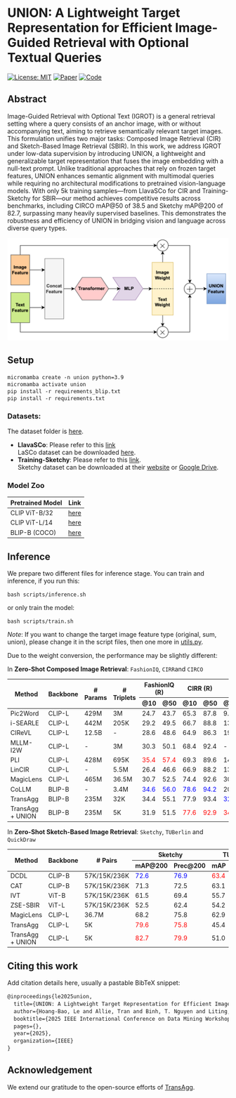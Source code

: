 <div align=left>
<h1> UNION: A Lightweight Target Representation for Efficient Image-Guided Retrieval with Optional Textual Queries  </h1>
</div>
<!-- <div align=center>
  
<a src="https://img.shields.io/badge/%F0%9F%93%96-ICDMW_2025-red.svg?style=flat-square" href="">
<img src="https://img.shields.io/badge/%F0%9F%93%96-ICDMW_2025-red.svg?style=flat-square">
</a>

</div> -->

[![License: MIT](https://img.shields.io/badge/License-MIT-yellow.svg)](LICENSE)
[![Paper](https://img.shields.io/badge/ICDMW-Paper-red)](https://arxiv.org/)
[![Code](https://img.shields.io/badge/Code-PyTorch-green)](#)

## Abstract

Image-Guided Retrieval with Optional Text (IGROT) is a general retrieval setting where a query consists of an anchor image, with or without accompanying text, aiming to retrieve semantically relevant target images. This formulation unifies two major tasks: Composed Image Retrieval (CIR) and Sketch-Based Image Retrieval (SBIR). In this work, we address IGROT under low-data supervision by introducing UNION, a lightweight and generalizable target representation that fuses the image embedding with a null-text prompt. Unlike traditional approaches that rely on frozen target features, UNION enhances semantic alignment with multimodal queries while requiring no architectural modifications to pretrained vision-language models. With only 5k training samples—from LlavaSCo for CIR and Training-Sketchy for SBIR—our method achieves competitive results across benchmarks, including CIRCO mAP@50 of 38.5 and Sketchy mAP@200 of 82.7, surpassing many heavily supervised baselines. This demonstrates the robustness and efficiency of UNION in bridging vision and language across diverse query types.

![UNION Architecture](images/image.png) 

## Setup
```
micromamba create -n union python=3.9
micromamba activate union
pip install -r requirements_blip.txt 
pip install -r requirements.txt
```

### Datasets:   
The dataset folder is [here](https://drive.google.com/drive/folders/1uaLtGj3s58jzYkmURN-gWCnjBWund3sN?usp=sharing).  
- **LlavaSCo**: Please refer to this [link](https://drive.google.com/file/d/1wNA0Arvtk1RAZUnk5eKDnvKGD_aAosDB/view?usp=sharing)  
LaSCo dataset can be downloaded [here](https://github.com/levymsn/LaSCo).  
- **Training-Sketchy**: Please refer to this [link](https://drive.google.com/file/d/1lJ9FvSFIcINYwXNiH7rYH0VyHT2KjWuX/view?usp=drive_link).  
Sketchy dataset can be downloaded at their [website](https://sketchy.eye.gatech.edu/) or [Google Drive](https://drive.google.com/file/d/11GAr0jrtowTnR3otyQbNMSLPeHyvecdP/view).

### Model Zoo
| Pretrained Model | Link | 
| ------ | ---- | 
| CLIP ViT-B/32 | [here](https://openaipublic.azureedge.net/clip/models/40d365715913c9da98579312b702a82c18be219cc2a73407c4526f58eba950af/ViT-B-32.pt) |
| CLIP ViT-L/14 | [here](https://openaipublic.azureedge.net/clip/models/b8cca3fd41ae0c99ba7e8951adf17d267cdb84cd88be6f7c2e0eca1737a03836/ViT-L-14.pt) | 
| BLIP-B (COCO) | [here](https://storage.googleapis.com/sfr-vision-language-research/BLIP/models/model_base_retrieval_coco.pth) |

## Inference
We prepare two different files for inference stage. You can train and inference, if you run this:
```
bash scripts/inference.sh
```
or only train the model: 
```
bash scripts/train.sh
```

*Note*: If you want to change the target image feature type (original, sum, union), please change it in the script files, then one more in [utils.py](utils.py). 

Due to the weight conversion, the performance may be slightly different:

In **Zero-Shot Composed Image Retrieval**: `FashionIQ`, `CIRR`and `CIRCO`

<table>
  <thead>
    <tr>
      <th rowspan="2">Method</th>
      <th rowspan="2">Backbone</th>
      <th rowspan="2"># Params</th>
      <th rowspan="2"># Triplets</th>
      <th colspan="2">FashionIQ (R)</th>
      <th colspan="2">CIRR (R)</th>
      <th colspan="2">CIRCO (mAP)</th>
    </tr>
    <tr>
      <th>@10</th>
      <th>@50</th>
      <th>@10</th>
      <th>@50</th>
      <th>@10</th>
      <th>@50</th>
    </tr>
  </thead>
  <tbody>
    <tr>
      <td>Pic2Word</td>
      <td>CLIP-L</td>
      <td>429M</td>
      <td>3M</td>
      <td>24.7</td>
      <td>43.7</td>
      <td>65.3</td>
      <td>87.8</td>
      <td>9.5</td>
      <td>11.3</td>
    </tr>
    <tr>
      <td>i-SEARLE</td>
      <td>CLIP-L</td>
      <td>442M</td>
      <td>205K</td>
      <td>29.2</td>
      <td>49.5</td>
      <td>66.7</td>
      <td>88.8</td>
      <td>13.6</td>
      <td>16.3</td>
    </tr>
    <tr>
      <td>CIReVL</td>
      <td>CLIP-L</td>
      <td>12.5B</td>
      <td>-</td>
      <td>28.6</td>
      <td>48.6</td>
      <td>64.9</td>
      <td>86.3</td>
      <td>19.1</td>
      <td>20.9</td>
    </tr>
    <tr>
      <td>MLLM-I2W</td>
      <td>CLIP-L</td>
      <td>-</td>
      <td>3M</td>
      <td>30.3</td>
      <td>50.1</td>
      <td>68.4</td>
      <td>92.4</td>
      <td>-</td>
      <td>-</td>
    </tr>
    <tr>
      <td>PLI</td>
      <td>CLIP-L</td>
      <td>428M</td>
      <td>695K</td>
      <td><span style="color:red">35.4</span></td>
      <td><span style="color:red">57.4</span></td>
      <td>69.3</td>
      <td>89.6</td>
      <td>14.2</td>
      <td>16.4</td>
    </tr>
    <tr>
      <td>LinCIR</td>
      <td>CLIP-L</td>
      <td>-</td>
      <td>5.5M</td>
      <td>26.4</td>
      <td>46.6</td>
      <td>66.9</td>
      <td>88.2</td>
      <td>13.9</td>
      <td>16.2</td>
    </tr>
    <tr>
      <td>MagicLens</td>
      <td>CLIP-L</td>
      <td>465M</td>
      <td>36.5M</td>
      <td>30.7</td>
      <td>52.5</td>
      <td>74.4</td>
      <td>92.6</td>
      <td>30.8</td>
      <td>34.4</td>
    </tr>
    <tr>
      <td>CoLLM</td>
      <td>BLIP-B</td>
      <td>-</td>
      <td>3.4M</td>
      <td><span style="color:blue">34.6</span></td>
      <td><span style="color:blue">56.0</span></td>
      <td><span style="color:blue">78.6</span></td>
      <td><span style="color:blue">94.2</span></td>
      <td>20.4</td>
      <td>23.1</td>
    </tr>
    <tr>
      <td>TransAgg</td>
      <td>BLIP-B</td>
      <td>235M</td>
      <td>32K</td>
      <td>34.4</td>
      <td>55.1</td>
      <td>77.9</td>
      <td>93.4</td>
      <td><span style="color:blue">32.2</span></td>
      <td><span style="color:blue">36.2</span></td>
    </tr>
    <tr>
      <td>TransAgg + UNION</td>
      <td>BLIP-B</td>
      <td>235M</td>
      <td>5K</td>
      <td>31.9</td>
      <td>51.5</td>
      <td><span style="color:red">77.6</span></td>
      <td><span style="color:red">92.9</span></td>
      <td><span style="color:red">34.5</span></td>
      <td><span style="color:red">38.5</span></td>
    </tr>
  </tbody>
</table>



In **Zero-Shot Sketch-Based Image Retrieval**: `Sketchy`, `TUBerlin` and `QuickDraw`

<table>
  <thead>
    <tr>
      <th rowspan="2">Method</th>
      <th rowspan="2">Backbone</th>
      <th rowspan="2"># Pairs</th>
      <th colspan="2">Sketchy</th>
      <th colspan="2">TU-Berlin</th>
      <th colspan="2">QuickDraw</th>
    </tr>
    <tr>
      <th>mAP@200</th>
      <th>Prec@200</th>
      <th>mAP</th>
      <th>Prec@100</th>
      <th>mAP</th>
      <th>Prec@200</th>
    </tr>
  </thead>
  <tbody>
    <tr>
      <td>DCDL</td>
      <td>CLIP-B</td>
      <td>57K/15K/236K</td>
      <td><span style="color:blue">72.6</span></td>
      <td><span style="color:blue">76.9</span></td>
      <td><span style="color:red">63.4</span></td>
      <td><span style="color:red">74.1</span></td>
      <td><span style="color:red">33.6</span></td>
      <td>29.6</td>
    </tr>
    <tr>
      <td>CAT</td>
      <td>CLIP-B</td>
      <td>57K/15K/236K</td>
      <td>71.3</td>
      <td>72.5</td>
      <td>63.1</td>
      <td>72.2</td>
      <td>20.2</td>
      <td><span style="color:blue">38.8</span></td>
    </tr>
    <tr>
      <td>IVT</td>
      <td>ViT-B</td>
      <td>57K/15K/236K</td>
      <td>61.5</td>
      <td>69.4</td>
      <td>55.7</td>
      <td>62.9</td>
      <td>32.4</td>
      <td>16.2</td>
    </tr>
    <tr>
      <td>ZSE-SBIR</td>
      <td>ViT-L</td>
      <td>57K/15K/236K</td>
      <td>52.5</td>
      <td>62.4</td>
      <td>54.2</td>
      <td>65.7</td>
      <td>14.5</td>
      <td>21.6</td>
    </tr>
    <tr>
      <td>MagicLens</td>
      <td>CLIP-L</td>
      <td>36.7M</td>
      <td>68.2</td>
      <td>75.8</td>
      <td>62.9</td>
      <td><span style="color:blue">73.1</span></td>
      <td>15.1</td>
      <td>20.4</td>
    </tr>
    <tr>
      <td>TransAgg</td>
      <td>CLIP-L</td>
      <td>5K</td>
      <td><span style="color:red">79.6</span></td>
      <td><span style="color:red">75.8</span></td>
      <td>45.4</td>
      <td>68.2</td>
      <td>30.1</td>
      <td><span style="color:red">43.5</span></td>
    </tr>
    <tr>
      <td>TransAgg + UNION</td>
      <td>CLIP-L</td>
      <td>5K</td>
      <td><span style="color:red">82.7</span></td>
      <td><span style="color:red">79.9</span></td>
      <td>51.0</td>
      <td>69.8</td>
      <td>33.4</td>
      <td><span style="color:red">41.5</span></td>
    </tr>
  </tbody>
</table>


## Citing this work

Add citation details here, usually a pastable BibTeX snippet:

```latex
@inproceedings{le2025union,
  title={UNION: A Lightweight Target Representation for Efficient Image-Guided Retrieval with Optional Textual Queries},
  author={Hoang-Bao, Le and Allie, Tran and Binh, T. Nguyen and Liting, Zhou and Cathal, Gurrin},
  booktitle={2025 IEEE International Conference on Data Mining Workshops (ICDMW)},
  pages={},
  year={2025},
  organization={IEEE}
}
```

## Acknowledgement 

We extend our gratitude to the open-source efforts of [TransAgg](https://github.com/Code-kunkun/ZS-CIR). 
